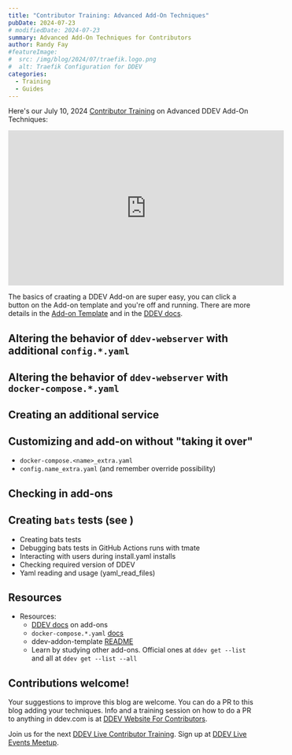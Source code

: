 ```yaml
---
title: "Contributor Training: Advanced Add-On Techniques"
pubDate: 2024-07-23
# modifiedDate: 2024-07-23
summary: Advanced Add-On Techniques for Contributors
author: Randy Fay
#featureImage:
#  src: /img/blog/2024/07/traefik.logo.png
#  alt: Traefik Configuration for DDEV
categories:
  - Training
  - Guides
---
```




Here's our July 10, 2024 [Contributor Training](/blog/category/training) on Advanced DDEV Add-On Techniques:

<div class="video-container">
<iframe width="560" height="315" src="https://www.youtube.com/embed/DzFa6CiHxzs?si=cMMx19RcIwQm23gs" title="YouTube video player" frameborder="0" allow="accelerometer; autoplay; clipboard-write; encrypted-media; gyroscope; picture-in-picture; web-share" referrerpolicy="strict-origin-when-cross-origin" allowfullscreen></iframe>
</div>

The basics of craating a DDEV Add-on are super easy, you can click a button on the Add-on template and you're off and running. There are more details in the [Add-on Template](https://github.com/ddev/ddev-addon-template) and in the [DDEV docs](https://ddev.readthedocs.io/en/stable/users/extend/additional-services/#creating-an-additional-service-for-ddev-get).

## Altering the behavior of `ddev-webserver` with additional `config.*.yaml`

## Altering the behavior of `ddev-webserver` with `docker-compose.*.yaml`

## Creating an additional service

## Customizing and add-on without "taking it over"
  * `docker-compose.<name>_extra.yaml`
  * `config.name_extra.yaml` (and remember override possibility)

## Checking in add-ons

## Creating `bats` tests (see )

- Creating bats tests
- Debugging bats tests in GitHub Actions runs with tmate
- Interacting with users during install.yaml installs
- Checking required version of DDEV
- Yaml reading and usage (yaml_read_files)


## Resources

- Resources:
  - [DDEV docs](https://ddev.readthedocs.io/en/stable/users/extend/additional-services/) on add-ons
  - `docker-compose.*.yaml` [docs](https://ddev.readthedocs.io/en/stable/users/extend/custom-compose-files/)
  - ddev-addon-template [README](https://github.com/ddev/ddev-addon-template)
  - Learn by studying other add-ons. Official ones at `ddev get --list` and all at `ddev get --list --all`

## Contributions welcome!

Your suggestions to improve this blog are welcome. You can do a PR to this blog adding your techniques. Info and a training session on how to do a PR to anything in ddev.com is at [DDEV Website For Contributors](/blog/ddev-website-for-contributors/).

Join us for the next [DDEV Live Contributor Training](/blog/contributor-training/). Sign up at [DDEV Live Events Meetup](https://www.meetup.com/ddev-events/events/).
